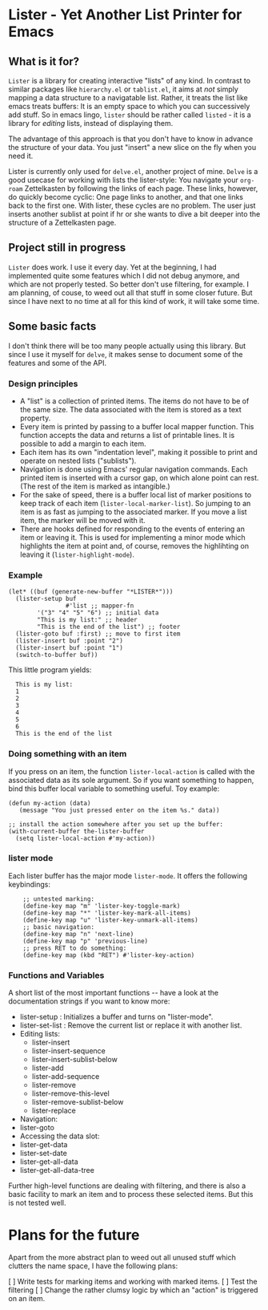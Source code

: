 # Lister - Yet Another List Printer for Emacs

## What is it for?

`Lister` is a library for creating interactive "lists" of any kind. In
contrast to similar packages like `hierarchy.el` or `tablist.el`, it
aims at *not* simply mapping a data structure to a navigatable list.
Rather, it treats the list like emacs treats buffers: It is an empty
space to which you can successively add stuff. So in emacs lingo,
`lister` should be rather called `listed` - it is a library for
*editing* lists, instead of displaying them.

The advantage of this approach is that you don't have to know in
advance the structure of your data. You just "insert" a new slice on
the fly when you need it.

Lister is currently only used for `delve.el`, another project of mine.
`Delve` is a good usecase for working with lists the lister-style: You
navigate your `org-roam` Zettelkasten by following the links of each
page. These links, however, do quickly become cyclic: One page links
to another, and that one links back to the first one. With lister,
these cycles are no problem. The user just inserts another sublist at
point if hr or she wants to dive a bit deeper into the structure of a
Zettelkasten page.

## Project still in progress

`Lister` does work. I use it every day. Yet at the beginning, I had
implemented quite some features which I did not debug anymore, and
which are not properly tested. So better don't use filtering, for
example. I am planning, of couse, to weed out all that stuff in some
closer future. But since I have next to no time at all for this kind
of work, it will take some time.

## Some basic facts

I don't think there will be too many people actually using this
library. But since I use it myself for `delve`, it makes sense to
document some of the features and some of the API.

### Design principles

 - A "list" is a collection of printed items. The items do not have to
   be of the same size. The data associated with the item is stored as
   a text property.
 - Every item is printed by passing to a buffer local mapper function.
   This function accepts the data and returns a list of printable
   lines. It is possible to add a margin to each item.
 - Each item has its own "indentation level", making it possible to
   print and operate on nested lists ("sublists").
 - Navigation is done using Emacs' regular navigation commands. Each
   printed item is inserted with a cursor gap, on which alone point
   can rest. (The rest of the item is marked as intangible.) 
 - For the sake of speed, there is a buffer local list of marker
   positions to keep track of each item (`lister-local-marker-list`).
   So jumping to an item is as fast as jumping to the associated
   marker. If you move a list item, the marker will be moved with it.
 - There are hooks defined for responding to the events of entering an
   item or leaving it. This is used for implementing a minor mode
   which highlights the item at point and, of course, removes the
   highlihting on leaving it (`lister-highlight-mode`).
 
### Example 

``` emacs-lisp
(let* ((buf (generate-new-buffer "*LISTER*")))
  (lister-setup buf 
                #'list ;; mapper-fn
		'("3" "4" "5" "6") ;; initial data
		"This is my list:" ;; header
		"This is the end of the list") ;; footer
  (lister-goto buf :first) ;; move to first item
  (lister-insert buf :point "2")
  (lister-insert buf :point "1")
  (switch-to-buffer buf))				
```

This little program yields:

```
  This is my list:
  1
  2
  3
  4
  5
  6
  This is the end of the list
```

### Doing something with an item

If you press <ENTER> on an item, the function `lister-local-action` is
called with the associated data as its sole argument. So if you want
something to happen, bind this buffer local variable to something
useful. Toy example:

``` emacs-lisp
(defun my-action (data)
   (message "You just pressed enter on the item %s." data))

;; install the action somewhere after you set up the buffer:
(with-current-buffer the-lister-buffer
  (setq lister-local-action #'my-action))
```

### lister mode

Each lister buffer has the major mode `lister-mode`. It offers the
following keybindings:

``` emacs-lisp
    ;; untested marking:
    (define-key map "m" 'lister-key-toggle-mark)     
    (define-key map "*" 'lister-key-mark-all-items)
    (define-key map "u" 'lister-key-unmark-all-items)
	;; basic navigation:
    (define-key map "n" 'next-line)
    (define-key map "p" 'previous-line)
	;; press RET to do something:
    (define-key map (kbd "RET") #'lister-key-action)
```

### Functions and Variables

A short list of the most important functions -- have a look at
the documentation strings if you want to know more:

 - lister-setup : Initializes a buffer and turns on "lister-mode".
 - lister-set-list : Remove the current list or replace it with
   another list.
 - Editing lists:
   - lister-insert
   - lister-insert-sequence
   - lister-insert-sublist-below
   - lister-add
   - lister-add-sequence
   - lister-remove
   - lister-remove-this-level
   - lister-remove-sublist-below
   - lister-replace
  - Navigation:
   - lister-goto 
 - Accessing the data slot:
  - lister-get-data
  - lister-set-date
  - lister-get-all-data
  - lister-get-all-data-tree
  
  Further high-level functions are dealing with filtering, and there
  is also a basic facility to mark an item and to process these
  selected items. But this is not tested well.

# Plans for the future

Apart from the more abstract plan to weed out all unused stuff which
clutters the name space, I have the following plans:

 [ ] Write tests for marking items and working with marked items.
 [ ] Test the filtering
 [ ] Change the rather clumsy logic by which an "action" is triggered
 on an item.
